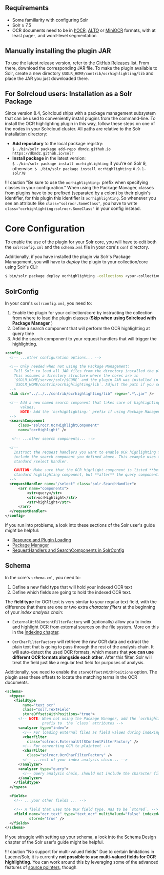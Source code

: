 ## Requirements
- Some familiarity with configuring Solr
- Solr ≥ 7.5
- OCR documents need to be in [hOCR](formats.md#hocr), [ALTO](formats.md#alto)
  or [MiniOCR](formats.md#miniocr) formats, with at least page-, and word-level
  segmentation

## Manually installing the plugin JAR
To use the latest release version, refer to the [GitHub Releases list](https://github.com/dbmdz/solr-ocrhighlighting/releases). From there, download the corresponding JAR file.
To make the plugin available to Solr, create a new directory `$SOLR_HOME/contrib/ocrhighlighting/lib` and place the JAR you just downloaded there.

## For Solrcloud users: Installation as a Solr Package
Since version 8.4, Solrcloud ships with a package management subsystem that can be used
to conveniently install plugins from the command-line. To install the OCR highlighting
plugin in this way, follow these steps on one of the nodes in
your Solrcloud cluster. All paths are relative to the Solr installation directory:

- **Add repository** to the local package registry:<br>
  `$ ./bin/solr package add-repo dbmdz.github.io https://dbmdz.github.io/solr`
- **Install package** in the latest version:<br>
  `$ ./bin/solr package install ocrhighlighting` if you're on Solr 9, otherwise:
  `$ ./bin/solr package install ocrhighlighting:0.9.1-solr78`

!!! caution "Be sure to use the `ocrhighlighting:` prefix when specifying classes in your configuration."
    When using the Package Manager, classes from plugins have to be prefixed (separated by a colon) by
    their plugin's  identifier, for this plugin this identifier is `ocrhighlighting`. So whenever
    you see an attribute like `class="solrocr.SomeClass"`, you have to write
    `class="ocrhighlighting:solrocr.SomeClass"` in your config instead.

# Core Configuration

To enable the use of the plugin for your Solr core, you will have to edit
both the `solrconfig.xml` and the `schema.xml` file in your core's `conf` directory.

Additionally, if you have installed the plugin via Solr's Package Management, you will
have to *deploy* the plugin to your collection/core using Solr's CLI:

```bash
$ bin/solr package deploy ocrhighlighting -collections <your-collection>
```

## SolrConfig

In your core's `solrconfig.xml`, you need to:

1. Enable the plugin for your collection/core by  instructing the collection from where to
   load the plugin classes (**Skip when using Solrcloud with Package Manager** )
2. Define a search component that will perform the OCR highlighting at query time
3. Add the search component to your request handlers that will trigger the highlighting.


```xml hl_lines="10 16 17 18 33"
<config>
  <!-- ...other configuration options... -->

  <!-- Only needed when not using the Package Management:
    Tell Solr to load all JAR files from the directory installed the plugin to. 
    This assumes a directory structure where the cores are in
    `$SOLR_HOME/server/solr/$CORE` and the plugin JAR was installed in
    `$SOLR_HOME/contrib/ocrhighlighting/lib`. Adjust the path if you setup differs.
  -->
  <lib dir="../../../contrib/ocrhighlighting/lib" regex=".*\.jar" />

  <!-- Add a new named search component that takes care of highlighting OCR field
       values.
       NOTE: Add the `ocrhighlighting:` prefix if using Package Management.
  -->
  <searchComponent
      class="solrocr.OcrHighlightComponent"
      name="ocrHighlight" />

   <!-- ...other search components... -->

  <!--
    Instruct the request handlers you want to enable OCR highlighting for to
    include the search component you defined above. This example uses the
    standard /select handler.

    CAUTION: Make sure that the OCR highlight component is listed **before** the
    standard highlighting component, but **after** the query component.
  -->
  <requestHandler name="/select" class="solr.SearchHandler">
      <arr name="components">
          <str>query</str>
          <str>ocrHighlight</str>
          <str>highlight</str>
      </arr>
  </requestHandler>
</config>
```

If you run into problems, a look into these sections of the Solr user's guide might be helpful:

- [Resource and Plugin Loading](https://lucene.apache.org/solr/guide/8_1/resource-and-plugin-loading.html)
- [Package Manager](https://solr.apache.org/guide/8_11/package-manager.html)
- [RequestHandlers and SearchComponents in SolrConfig](https://lucene.apache.org/solr/guide/8_1/requesthandlers-and-searchcomponents-in-solrconfig.html)


## Schema

In the core's `schema.xml`, you need to:

1. Define a new field type that will hold your indexed OCR text
2. Define which fields are going to hold the indexed OCR text.

The **field type** for OCR text is very similar to your regular text field, with the
difference that there are one or two extra *character filters* at the beginning of your
*index analysis chain*:

  - `ExternalUtf8ContentFilterFactory` will (optionally) allow you to index and highlight OCR from
    external  sources on the file system. More on this in the [Indexing chapter](./indexing.md).

  - `OcrCharFilterFactory` will retrieve the raw OCR data and extract the plain text that is
    going to pass through the rest of the analysis chain. It will auto-detect the used OCR
    formats, which means that **you can use different OCR formats alongside each other**.
    After this filter, Solr will treat the field just like a regular text field for purposes
    of analysis.

Additionally, you need to enable the `storeOffsetsWithPositions` option. The plugin uses these
offsets to locate the matching terms in the OCR documents.

```xml hl_lines="6 11 12 14 15 29"
<schema>
  <types>
    <fieldtype
        name="text_ocr"
        class="solr.TextField"
        storeOffsetsWithPositions="true">
      <!-- NOTE: When not using the Package Manager, add the `ocrhighlighting:`
                 prefix to  the `class` attributes -->
      <analyzer type="index">
        <!-- For loading external files as field values during indexing -->
        <charFilter
          class="solrocr.ExternalUtf8ContentFilterFactory" />
        <!-- For converting OCR to plaintext -->
        <charFilter
          class="solrocr.OcrCharFilterFactory" />
        <!-- ...rest of your index analysis chain... -->
      </analyzer>
      <analyzer type="query">
        <!-- query analysis chain, should not include the character filters -->
      </analyzer>
    </fieldtype>
  </types>

  <fields>
    <!-- ...your other fields ... -->

    <!-- A field that uses the OCR field type. Has to be `stored`. -->
    <field name="ocr_text" type="text_ocr" multiValued="false" indexed="true"
           stored="true" />
  </fields>
</schema>
```

If you struggle with setting up your schema, a look into the [Schema Design](https://lucene.apache.org/solr/guide/8_1/documents-fields-and-schema-design.html)
chapter of the Solr user's guide might be helpful.

!!! caution "No support for multi-valued fields"
    Due to certain limitations in Lucene/Solr, it is currently **not possible
    to use multi-valued fields for OCR highlighting**. You can work around
    this by leveraging some of the advanced features of [source pointers](./indexing.md),
    though.
